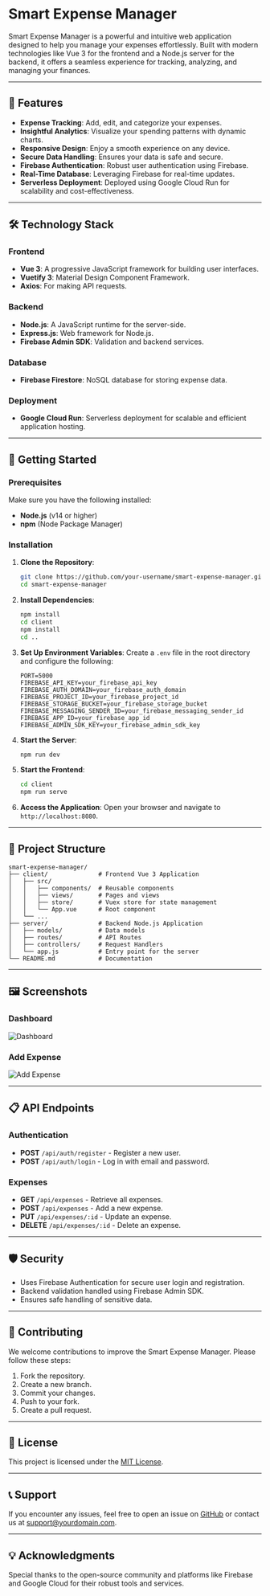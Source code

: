 # Smart Expense Manager

Smart Expense Manager is a powerful and intuitive web application designed to help you manage your expenses effortlessly. Built with modern technologies like Vue 3 for the frontend and a Node.js server for the backend, it offers a seamless experience for tracking, analyzing, and managing your finances.

---

## 🌟 Features

- **Expense Tracking**: Add, edit, and categorize your expenses.
- **Insightful Analytics**: Visualize your spending patterns with dynamic charts.
- **Responsive Design**: Enjoy a smooth experience on any device.
- **Secure Data Handling**: Ensures your data is safe and secure.
- **Firebase Authentication**: Robust user authentication using Firebase.
- **Real-Time Database**: Leveraging Firebase for real-time updates.
- **Serverless Deployment**: Deployed using Google Cloud Run for scalability and cost-effectiveness.

---

## 🛠️ Technology Stack

### Frontend
- **Vue 3**: A progressive JavaScript framework for building user interfaces.
- **Vuetify 3**: Material Design Component Framework.
- **Axios**: For making API requests.

### Backend
- **Node.js**: A JavaScript runtime for the server-side.
- **Express.js**: Web framework for Node.js.
- **Firebase Admin SDK**: Validation and backend services.

### Database
- **Firebase Firestore**: NoSQL database for storing expense data.

### Deployment
- **Google Cloud Run**: Serverless deployment for scalable and efficient application hosting.

---

## 🚀 Getting Started

### Prerequisites
Make sure you have the following installed:
- **Node.js** (v14 or higher)
- **npm** (Node Package Manager)

### Installation

1. **Clone the Repository**:
   ```bash
   git clone https://github.com/your-username/smart-expense-manager.git
   cd smart-expense-manager
   ```

2. **Install Dependencies**:
   ```bash
   npm install
   cd client
   npm install
   cd ..
   ```

3. **Set Up Environment Variables**:
   Create a `.env` file in the root directory and configure the following:
   ```env
   PORT=5000
   FIREBASE_API_KEY=your_firebase_api_key
   FIREBASE_AUTH_DOMAIN=your_firebase_auth_domain
   FIREBASE_PROJECT_ID=your_firebase_project_id
   FIREBASE_STORAGE_BUCKET=your_firebase_storage_bucket
   FIREBASE_MESSAGING_SENDER_ID=your_firebase_messaging_sender_id
   FIREBASE_APP_ID=your_firebase_app_id
   FIREBASE_ADMIN_SDK_KEY=your_firebase_admin_sdk_key
   ```

4. **Start the Server**:
   ```bash
   npm run dev
   ```

5. **Start the Frontend**:
   ```bash
   cd client
   npm run serve
   ```

6. **Access the Application**:
   Open your browser and navigate to `http://localhost:8080`.

---

## 📂 Project Structure

```
smart-expense-manager/
├── client/              # Frontend Vue 3 Application
│   ├── src/
│   │   ├── components/  # Reusable components
│   │   ├── views/       # Pages and views
│   │   ├── store/       # Vuex store for state management
│   │   └── App.vue      # Root component
│   └── ...
├── server/              # Backend Node.js Application
│   ├── models/          # Data models
│   ├── routes/          # API Routes
│   ├── controllers/     # Request Handlers
│   └── app.js           # Entry point for the server
└── README.md            # Documentation
```

---

## 🖼️ Screenshots

### Dashboard
![Dashboard](./screenshots/dashboard.png)

### Add Expense
![Add Expense](./screenshots/add-expense.png)

---

## 📋 API Endpoints

### Authentication
- **POST** `/api/auth/register` - Register a new user.
- **POST** `/api/auth/login` - Log in with email and password.

### Expenses
- **GET** `/api/expenses` - Retrieve all expenses.
- **POST** `/api/expenses` - Add a new expense.
- **PUT** `/api/expenses/:id` - Update an expense.
- **DELETE** `/api/expenses/:id` - Delete an expense.

---

## 🛡️ Security
- Uses Firebase Authentication for secure user login and registration.
- Backend validation handled using Firebase Admin SDK.
- Ensures safe handling of sensitive data.

---

## 🤝 Contributing

We welcome contributions to improve the Smart Expense Manager. Please follow these steps:

1. Fork the repository.
2. Create a new branch.
3. Commit your changes.
4. Push to your fork.
5. Create a pull request.

---

## 📄 License

This project is licensed under the [MIT License](LICENSE).

---

## 📞 Support

If you encounter any issues, feel free to open an issue on [GitHub](https://github.com/your-username/smart-expense-manager/issues) or contact us at support@yourdomain.com.

---

## 💡 Acknowledgments

Special thanks to the open-source community and platforms like Firebase and Google Cloud for their robust tools and services.

